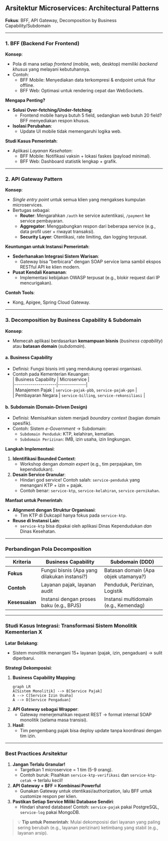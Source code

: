 ## **Arsitektur Microservices: Architectural Patterns**  
**Fokus**: BFF, API Gateway, Decomposition by Business Capability/Subdomain  

---

### **1. BFF (Backend For Frontend)**  
**Konsep**:  
- Pola di mana setiap *frontend* (mobile, web, desktop) memiliki *backend khusus* yang melayani kebutuhannya.  
- Contoh:  
  - BFF Mobile: Menyediakan data terkompresi & endpoint untuk fitur offline.  
  - BFF Web: Optimasi untuk rendering cepat dan WebSockets.  

**Mengapa Penting?**  
- **Solusi Over-fetching/Under-fetching**:  
  - Frontend mobile hanya butuh 5 field, sedangkan web butuh 20 field? BFF menyediakan respon khusus.  
- **Isolasi Perubahan**:  
  - Update UI mobile tidak memengaruhi logika web.  

**Studi Kasus Pemerintah**:  
- Aplikasi *Layanan Kesehatan*:  
  - BFF Mobile: Notifikasi vaksin + lokasi faskes (payload minimal).  
  - BFF Web: Dashboard statistik lengkap + grafik.  

---

### **2. API Gateway Pattern**  
**Konsep**:  
- *Single entry point* untuk semua klien yang mengakses kumpulan microservices.  
- Bertugas sebagai:  
  - **Router**: Mengarahkan `/auth` ke service autentikasi, `/payment` ke service pembayaran.  
  - **Aggregator**: Menggabungkan respon dari beberapa service (e.g., data profil user + riwayat transaksi).  
  - **Security Layer**: Otentikasi, rate limiting, dan logging terpusat.  

**Keuntungan untuk Instansi Pemerintah**:  
- **Sederhanakan Integrasi Sistem Warisan**:  
  - Gateway bisa "berbicara" dengan SOAP service lama sambil ekspos RESTful API ke klien modern.  
- **Pusat Kendali Keamanan**:  
  - Implementasi kebijakan OWASP terpusat (e.g., blokir request dari IP mencurigakan).  

**Contoh Tools**:  
- Kong, Apigee, Spring Cloud Gateway.  

---

### **3. Decomposition by Business Capability & Subdomain**  
**Konsep**:  
- Memecah aplikasi berdasarkan **kemampuan bisnis** (*business capability*) atau **batasan domain** (*subdomain*).  

#### **a. Business Capability**  
- Definisi: Fungsi bisnis inti yang mendukung operasi organisasi.  
- Contoh pada Kementerian Keuangan:  
  | Business Capability | Microservice |  
  |---------------------|--------------|  
  | Manajemen Pajak     | `service-pajak-pbb`, `service-pajak-ppn` |  
  | Pembayaran Negara   | `service-billing`, `service-rekonsiliasi` |  

#### **b. Subdomain (Domain-Driven Design)**  
- Definisi: Memisahkan sistem menjadi *boundary context* (bagian domain spesifik).  
- Contoh: Sistem *e-Government* → Subdomain:  
  - `Subdomain Penduduk`: KTP, kelahiran, kematian.  
  - `Subdomain Perizinan`: IMB, izin usaha, izin lingkungan.  

**Langkah Implementasi**:  
1. **Identifikasi Bounded Context**:  
   - Workshop dengan *domain expert* (e.g., tim perpajakan, tim kependudukan).  
2. **Desain Service Granular**:  
   - Hindari god service! Contoh salah: `service-penduduk` yang menangani KTP + izin + pajak.  
   - Contoh benar: `service-ktp`, `service-kelahiran`, `service-pernikahan`.  

**Manfaat untuk Pemerintah**:  
- **Alignment dengan Struktur Organisasi**:  
  - Tim KTP di Dukcapil hanya fokus pada `service-ktp`.  
- **Reuse di Instansi Lain**:  
  - `service-ktp` bisa dipakai oleh aplikasi Dinas Kependudukan *dan* Dinas Kesehatan.  

---

### **Perbandingan Pola Decomposition**  
| Kriteria          | Business Capability                          | Subdomain (DDD)                     |  
|-------------------|----------------------------------------------|-------------------------------------|  
| **Fokus**         | Fungsi bisnis (Apa yang dilakukan instansi?) | Batasan domain (Apa objek utamanya?) |  
| **Contoh**        | Layanan pajak, layanan audit                 | Penduduk, Perizinan, Logistik       |  
| **Kesesuaian**    | Instansi dengan proses baku (e.g., BPJS)     | Instansi multidomain (e.g., Kemendag) |  

---

### **Studi Kasus Integrasi: Transformasi Sistem Monolitik Kementerian X**  
**Latar Belakang**:  
- Sistem monolitik menangani 15+ layanan (pajak, izin, pengaduan) → sulit diperbarui.  

**Strategi Dekomposisi**:  
1. **Business Capability Mapping**:  
   ```mermaid  
   graph LR  
   A[Sistem Monolitik] --> B[Service Pajak]  
   A --> C[Service Izin Usaha]  
   A --> D[Service Pengaduan]  
   ```  
2. **API Gateway sebagai Wrapper**:  
   - Gateway menerjemahkan request REST → format internal SOAP monolitik (selama masa transisi).  
3. **Hasil**:  
   - Tim pengembang pajak bisa deploy update tanpa koordinasi dengan tim izin.  

---

### **Best Practices Arsitektur**  
1. **Jangan Terlalu Granular!**  
   - Targetkan 1 microservice = 1 tim (5-9 orang).  
   - Contoh buruk: Pisahkan `service-ktp-verifikasi` dan `service-ktp-cetak` → terlalu kecil!  
2. **API Gateway + BFF = Kombinasi Powerful**  
   - Gunakan Gateway untuk otentikasi/authorization, lalu BFF untuk customize respon per klien.  
3. **Pastikan Setiap Service Miliki Database Sendiri**:  
   - Hindari shared database! Contoh: `service-pajak` pakai PostgreSQL, `service-log` pakai MongoDB.  

> 💡 **Tip untuk Pemerintah**: Mulai dekomposisi dari layanan yang paling sering berubah (e.g., layanan perizinan) ketimbang yang stabil (e.g., layanan arsip).
